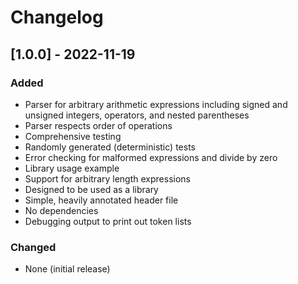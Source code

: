 # Changelog

## [1.0.0] - 2022-11-19

### Added

- Parser for arbitrary arithmetic expressions including signed and unsigned integers, operators, and nested parentheses
- Parser respects order of operations
- Comprehensive testing
- Randomly generated (deterministic) tests
- Error checking for malformed expressions and divide by zero
- Library usage example
- Support for arbitrary length expressions
- Designed to be used as a library
- Simple, heavily annotated header file
- No dependencies
- Debugging output to print out token lists

### Changed

- None (initial release)
